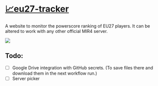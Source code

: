 # [📈eu27-tracker](https://douglasb78.github.io/eu27-tracker/)

A website to monitor the powerscore ranking of EU27 players. It can be altered to work with any other official MIR4 server.

![](https://i.imgur.com/y5iIZMY.png)

## Todo:
- [ ] Google Drive integration with GitHub secrets. (To save files there and download them in the next workflow run.)
- [ ] Server picker
